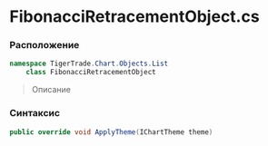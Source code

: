 
# FibonacciRetracementObject.cs
### Расположение
```csharp
namespace TigerTrade.Chart.Objects.List  
    class FibonacciRetracementObject
```

> Описание

### Синтаксис
```csharp
public override void ApplyTheme(IChartTheme theme)
```
